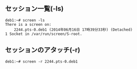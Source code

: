 ## セッション一覧(-ls)

```
deb1:~# screen -ls
There is a screen on:
	2244.pts-0.deb1	(2014年06月16日 17時39分33秒)	(Detached)
1 Socket in /var/run/screen/S-root.
```


## セッションのアタッチ(-r)

```
deb1:~# screen -r 2244.pts-0.deb1
```

